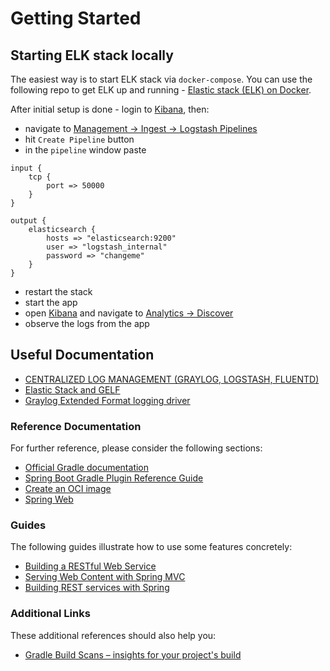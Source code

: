 # Getting Started

## Starting ELK stack locally

The easiest way is to start ELK stack via `docker-compose`. You can use the following repo to get ELK up and running - [Elastic stack (ELK) on Docker](https://github.com/deviantony/docker-elk).

After initial setup is done - login to [Kibana](http://localhost:5601), then:
* navigate to [Management -> Ingest -> Logstash Pipelines](http://localhost:5601/app/management/ingest/pipelines/pipeline)
* hit `Create Pipeline` button
* in the `pipeline` window paste
```shell
input { 
    tcp {
        port => 50000
    }
}

output {
    elasticsearch {
        hosts => "elasticsearch:9200"
        user => "logstash_internal"
        password => "changeme"
    }
}
```
* restart the stack
* start the app
* open [Kibana](http://localhost:5601) and navigate to [Analytics -> Discover](http://localhost:5601/app/discover)
* observe the logs from the app

## Useful Documentation

* [CENTRALIZED LOG MANAGEMENT (GRAYLOG, LOGSTASH, FLUENTD)](https://quarkus.io/guides/centralized-log-management)
* [Elastic Stack and GELF](https://docs.revenera.com/fne/2021_09/adminguide/content/helplibrary/Elastic_Stack_and_GELF.htm)
* [Graylog Extended Format logging driver](https://docs.docker.com/config/containers/logging/gelf/)

### Reference Documentation
For further reference, please consider the following sections:

* [Official Gradle documentation](https://docs.gradle.org)
* [Spring Boot Gradle Plugin Reference Guide](https://docs.spring.io/spring-boot/docs/3.0.1/gradle-plugin/reference/html/)
* [Create an OCI image](https://docs.spring.io/spring-boot/docs/3.0.1/gradle-plugin/reference/html/#build-image)
* [Spring Web](https://docs.spring.io/spring-boot/docs/3.0.1/reference/htmlsingle/#web)

### Guides
The following guides illustrate how to use some features concretely:

* [Building a RESTful Web Service](https://spring.io/guides/gs/rest-service/)
* [Serving Web Content with Spring MVC](https://spring.io/guides/gs/serving-web-content/)
* [Building REST services with Spring](https://spring.io/guides/tutorials/rest/)

### Additional Links
These additional references should also help you:

* [Gradle Build Scans – insights for your project's build](https://scans.gradle.com#gradle)


